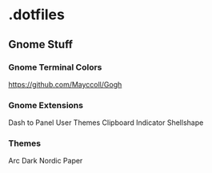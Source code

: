 # .dotfiles

## Gnome Stuff

### Gnome Terminal Colors
https://github.com/Mayccoll/Gogh

### Gnome Extensions
Dash to Panel
User Themes
Clipboard Indicator
Shellshape

### Themes
Arc Dark
Nordic
Paper
